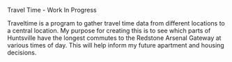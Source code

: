 Travel Time - Work In Progress

Traveltime is a program to gather travel time data from different locations to a central location. My purpose for creating this is to see which parts of Huntsville have the longest commutes to the Redstone Arsenal Gateway at various times of day.
This will help inform my future apartment and housing decisions.
